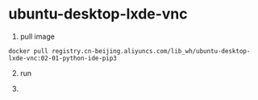 # ubuntu-desktop-lxde-vnc


1. pull image 

`docker pull registry.cn-beijing.aliyuncs.com/lib_wh/ubuntu-desktop-lxde-vnc:02-01-python-ide-pip3`

2. run 


4. 
